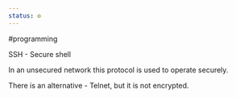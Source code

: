 ```yaml
---
status: ⚙️
---
```

#programming 

SSH - Secure shell

In an unsecured network this protocol is used to operate securely.

There is an alternative - Telnet, but it is not encrypted.